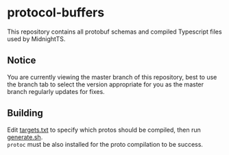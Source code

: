 # protocol-buffers
This repository contains all protobuf schemas and compiled Typescript files used by MidnightTS.

## Notice
You are currently viewing the master branch of this repository, best to use the branch tab to select the version appropriate for you as the master branch regularly updates for fixes.

## Building
Edit [targets.txt](targets.txt) to specify which protos should be compiled, then run [generate.sh](generate.sh). \
`protoc` must be also installed for the proto compilation to be success.